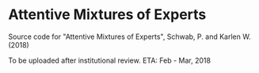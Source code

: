 # Attentive Mixtures of Experts
Source code for "Attentive Mixtures of Experts", Schwab, P. and Karlen W. (2018)

To be uploaded after institutional review. ETA: Feb - Mar, 2018
